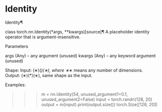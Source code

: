 # Identity


Identity¶


class torch.nn.Identity(*args, **kwargs)[source]¶
A placeholder identity operator that is argument-insensitive.

Parameters

args (Any) – any argument (unused)
kwargs (Any) – any keyword argument (unused)




Shape:
Input: (∗)(*)(∗), where ∗*∗ means any number of dimensions.
Output: (∗)(*)(∗), same shape as the input.



Examples:
>>> m = nn.Identity(54, unused_argument1=0.1, unused_argument2=False)
>>> input = torch.randn(128, 20)
>>> output = m(input)
>>> print(output.size())
torch.Size([128, 20])



